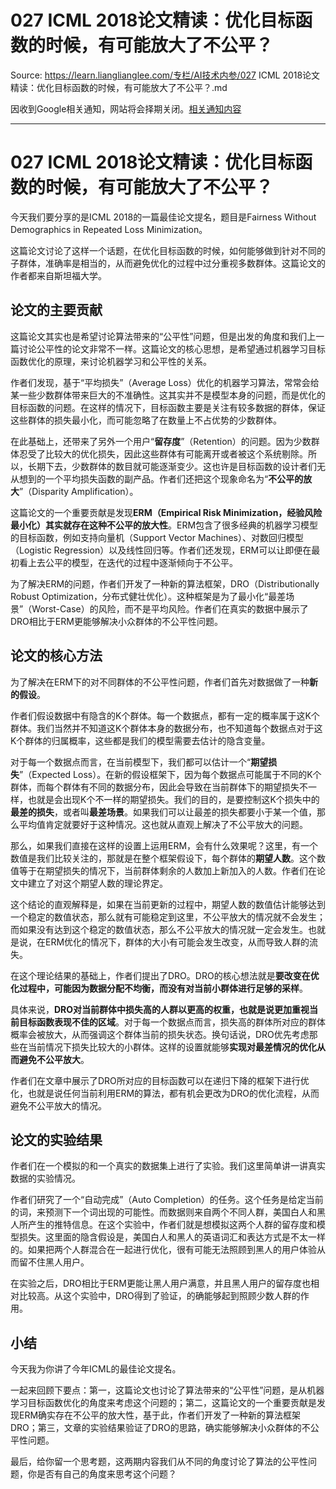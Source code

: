 # 027 ICML 2018论文精读：优化目标函数的时候，有可能放大了不公平？ 

Source: https://learn.lianglianglee.com/专栏/AI技术内参/027 ICML 2018论文精读：优化目标函数的时候，有可能放大了不公平？.md

因收到Google相关通知，网站将会择期关闭。[相关通知内容](https://lumendatabase.org/notices/44265620)

---

# 027 ICML 2018论文精读：优化目标函数的时候，有可能放大了不公平？

今天我们要分享的是ICML 2018的一篇最佳论文提名，题目是Fairness Without Demographics in Repeated Loss Minimization。

这篇论文讨论了这样一个话题，在优化目标函数的时候，如何能够做到针对不同的子群体，准确率是相当的，从而避免优化的过程中过分重视多数群体。这篇论文的作者都来自斯坦福大学。

## 论文的主要贡献

这篇论文其实也是希望讨论算法带来的“公平性”问题，但是出发的角度和我们上一篇讨论公平性的论文非常不一样。这篇论文的核心思想，是希望通过机器学习目标函数优化的原理，来讨论机器学习和公平性的关系。

作者们发现，基于“平均损失”（Average Loss）优化的机器学习算法，常常会给某一些少数群体带来巨大的不准确性。这其实并不是模型本身的问题，而是优化的目标函数的问题。在这样的情况下，目标函数主要是关注有较多数据的群体，保证这些群体的损失最小化，而可能忽略了在数量上不占优势的少数群体。

在此基础上，还带来了另外一个用户“**留存度**”（Retention）的问题。因为少数群体忍受了比较大的优化损失，因此这些群体有可能离开或者被这个系统剔除。所以，长期下去，少数群体的数目就可能逐渐变少。这也许是目标函数的设计者们无从想到的一个平均损失函数的副产品。作者们还把这个现象命名为“**不公平的放大**”（Disparity Amplification）。

这篇论文的一个重要贡献是发现**ERM（Empirical Risk Minimization，经验风险最小化）其实就存在这种不公平的放大性**。ERM包含了很多经典的机器学习模型的目标函数，例如支持向量机（Support Vector Machines）、对数回归模型（Logistic Regression）以及线性回归等。作者们还发现，ERM可以让即便在最初看上去公平的模型，在迭代的过程中逐渐倾向于不公平。

为了解决ERM的问题，作者们开发了一种新的算法框架，DRO（Distributionally Robust Optimization，分布式健壮优化）。这种框架是为了最小化“最差场景”（Worst-Case）的风险，而不是平均风险。作者们在真实的数据中展示了DRO相比于ERM更能够解决小众群体的不公平性问题。

## 论文的核心方法

为了解决在ERM下的对不同群体的不公平性问题，作者们首先对数据做了一种**新的假设**。

作者们假设数据中有隐含的K个群体。每一个数据点，都有一定的概率属于这K个群体。我们当然并不知道这K个群体本身的数据分布，也不知道每个数据点对于这K个群体的归属概率，这些都是我们的模型需要去估计的隐含变量。

对于每一个数据点而言，在当前模型下，我们都可以估计一个“**期望损失**”（Expected Loss）。在新的假设框架下，因为每个数据点可能属于不同的K个群体，而每个群体有不同的数据分布，因此会导致在当前群体下的期望损失不一样，也就是会出现K个不一样的期望损失。我们的目的，是要控制这K个损失中的**最差的损失**，或者叫**最差场景**。如果我们可以让最差的损失都要小于某一个值，那么平均值肯定就要好于这种情况。这也就从直观上解决了不公平放大的问题。

那么，如果我们直接在这样的设置上运用ERM，会有什么效果呢？这里，有一个数值是我们比较关注的，那就是在整个框架假设下，每个群体的**期望人数**。这个数值等于在期望损失的情况下，当前群体剩余的人数加上新加入的人数。作者们在论文中建立了对这个期望人数的理论界定。

这个结论的直观解释是，如果在当前更新的过程中，期望人数的数值估计能够达到一个稳定的数值状态，那么就有可能稳定到这里，不公平放大的情况就不会发生；而如果没有达到这个稳定的数值状态，那么不公平放大的情况就一定会发生。也就是说，在ERM优化的情况下，群体的大小有可能会发生改变，从而导致人群的流失。

在这个理论结果的基础上，作者们提出了DRO。DRO的核心想法就是**要改变在优化过程中，可能因为数据分配不均衡，而没有对当前小群体进行足够的采样**。

具体来说，**DRO对当前群体中损失高的人群以更高的权重，也就是说更加重视当前目标函数表现不佳的区域**。对于每一个数据点而言，损失高的群体所对应的群体概率会被放大，从而强调这个群体当前的损失状态。换句话说，DRO优先考虑那些在当前情况下损失比较大的小群体。这样的设置就能够**实现对最差情况的优化从而避免不公平放大**。

作者们在文章中展示了DRO所对应的目标函数可以在递归下降的框架下进行优化，也就是说任何当前利用ERM的算法，都有机会更改为DRO的优化流程，从而避免不公平放大的情况。

## 论文的实验结果

作者们在一个模拟的和一个真实的数据集上进行了实验。我们这里简单讲一讲真实数据的实验情况。

作者们研究了一个“自动完成”（Auto Completion）的任务。这个任务是给定当前的词，来预测下一个词出现的可能性。而数据则来自两个不同人群，美国白人和黑人所产生的推特信息。在这个实验中，作者们就是想模拟这两个人群的留存度和模型损失。这里面的隐含假设是，美国白人和黑人的英语词汇和表达方式是不太一样的。如果把两个人群混合在一起进行优化，很有可能无法照顾到黑人的用户体验从而留不住黑人用户。

在实验之后，DRO相比于ERM更能让黑人用户满意，并且黑人用户的留存度也相对比较高。从这个实验中，DRO得到了验证，的确能够起到照顾少数人群的作用。

## 小结

今天我为你讲了今年ICML的最佳论文提名。

一起来回顾下要点：第一，这篇论文也讨论了算法带来的“公平性”问题，是从机器学习目标函数优化的角度来考虑这个问题的；第二，这篇论文的一个重要贡献是发现ERM确实存在不公平的放大性，基于此，作者们开发了一种新的算法框架DRO；第三，文章的实验结果验证了DRO的思路，确实能够解决小众群体的不公平性问题。

最后，给你留一个思考题，这两期内容我们从不同的角度讨论了算法的公平性问题，你是否有自己的角度来思考这个问题？